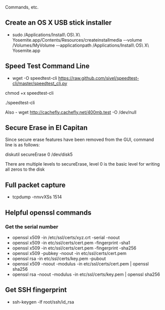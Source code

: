 Commands, etc.

## Create an OS X USB stick installer
- sudo /Applications/Install\ OS\ X\ Yosemite.app/Contents/Resources/createinstallmedia --volume /Volumes/MyVolume --applicationpath /Applications/Install\ OS\ X\ Yosemite.app

## Speed Test Command Line

- wget -O speedtest-cli https://raw.github.com/sivel/speedtest-cli/master/speedtest_cli.py

chmod +x speedtest-cli

./speedtest-cli

Also - wget http://cachefly.cachefly.net/400mb.test -O /dev/null

## Secure Erase in El Capitan
Since secure erase features have been removed from the GUI, command line is as follows:

diskutil secureErase 0 /dev/disk5

There are multiple levels to secureErase, level 0 is the basic level for writing all zeros to the disk

## Full packet capture

* tcpdump -nnvvXSs 1514

## Helpful openssl commands
### Get the serial number
* openssl x509 -in /etc/ssl/certs/xyz.crt -serial -noout
* openssl x509 -in etc/ssl/certs/cert.pem -fingerprint -sha1
* openssl x509 -in etc/ssl/certs/cert.pem -fingerprint -sha256
* openssl x509 -pubkey -noout -in etc/ssl/certs/cert.pem
* openssl rsa -in etc/ssl/certs/key.pem -pubout
* openssl x509 -noout -modulus -in etc/ssl/certs/cert.pem | openssl sha256
* openssl rsa -noout -modulus -in etc/ssl/certs/key.pem | openssl sha256

## Get SSH fingerprint
* ssh-keygen -lf root/ssh/id_rsa
